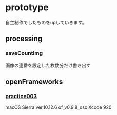 # prototype
自主制作でしたものをupしていきます。



## processing
### saveCountImg
画像の連番を設定した枚数分だけ書き出す




## openFrameworks
### [practice003](https://www.youtube.com/watch?v=D4KEDgnUDO0)

macOS Sierra ver.10.12.6
of_v0.9.8_osx
Xcode 920